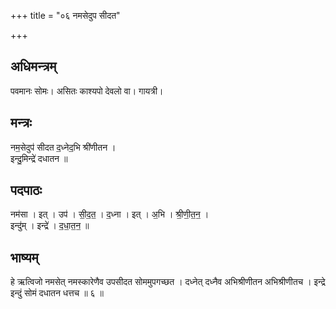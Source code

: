 +++
title = "०६ नमसेदुप सीदत"

+++
## अधिमन्त्रम्
पवमानः सोमः। असितः काश्यपो देवलो वा। गायत्री।

## मन्त्रः
नम॒सेदुप॑ सीदत द॒ध्नेद॒भि श्री॑णीतन ।  
इन्दु॒मिन्द्रे॑ दधातन ॥

## पदपाठः
नम॑सा । इत् । उप॑ । सी॒द॒त॒ । द॒ध्ना । इत् । अ॒भि । श्री॒णी॒त॒न॒ ।  
इन्दु॑म् । इन्द्रे॑ । द॒धा॒त॒न॒ ॥

## भाष्यम्
हे ऋत्विजो नमसेत् नमस्कारेणैव उपसीदत सोममुपगच्छत । दध्नेत् दध्नैव अभिश्रीणीतन अभिश्रीणीतच । इन्द्रे इन्दुं सोमं दधातन धत्तच ॥ ६ ॥